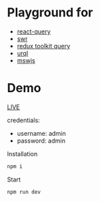 # Playground for

- [react-query](https://react-query-v3.tanstack.com/)
- [swr](https://swr.vercel.app/)
- [redux toolkit query](https://redux-toolkit.js.org/rtk-query/overview)
- [urql](https://formidable.com/open-source/urql/)
- [mswjs](https://mswjs.io/)

# Demo

[LIVE](https://endv-bogdanb.github.io/query/)

credentials:

- username: admin
- password: admin

Installation

```bash
npm i
```

Start

```bash
npm run dev
```
